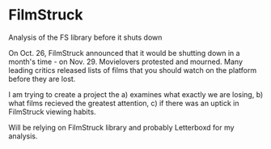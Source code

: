 # FilmStruck
Analysis of the FS library before it shuts down

On Oct. 26, FilmStruck announced that it would be shutting down in a month's time - on Nov. 29. Movielovers protested and mourned. Many leading critics released lists of films that you should watch on the platform before they are lost.

I am trying to create a project the a) examines what exactly we are losing, b) what films recieved the greatest attention, c) if there was an uptick in FilmStruck viewing habits.

Will be relying on FilmStruck library and probably Letterboxd for my analysis.
